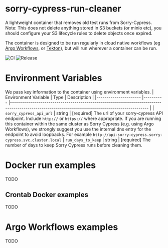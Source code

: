 # sorry-cypress-run-cleaner
A lightweight container that removes old test runs from Sorry-Cypress. Note: This does not delete anything stored in S3 buckets (or minio etc), you should configure your S3 lifecycle rules to delete objects once expired.

The container is designed to be run regularly in cloud native workflows (eg [Argo Workflows](https://argoproj.github.io/argo-workflows/), or [Tekton](https://tekton.dev/)), but will run wherever a container can be run.

![CI](https://github.com/sendible-labs/sorry-cypress-run-cleaner/actions/workflows/ci.yaml/badge.svg) ![Release](https://github.com/sendible-labs/sorry-cypress-run-cleaner/actions/workflows/release.yaml/badge.svg)

# Environment Variables
We pass key information to the container using environment variables.
| Environment Variable  | Type      | Description                                                                                                                                       |
|---------------------- |---------- |-------------------------------------------------------------------------------------------------------------------------------------------------- |
| `sorry_cypress_api_url`               | string    | [required] The url of your sorry-cypress API endpoint. Include `http://` or `https://` where appropriate. If you are running this container within the same cluster as Sorry Cypress (e.g. using Argo Workflows), we strongly suggest you use the internal dns entry for the endpoint to avoid loopbacks. For example `http://api-sorry-cypress.sorry-cypress.svc.cluster.local`
| `run_days_to_keep`               | string    | [required] The number of days to keep Sorry Cypress runs before cleaning them.

# Docker run examples
TODO

## Crontab Docker examples
TODO

# Argo Workflows examples
TODO
